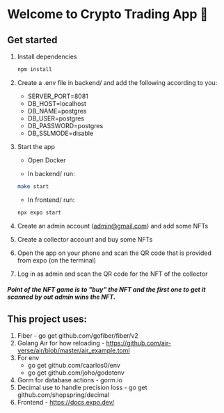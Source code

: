 # Welcome to Crypto Trading App 👋

## Get started

1. Install dependencies

   ```bash
   npm install
   ```

2. Create a .env file in backend/ and add the following according to you:
   - SERVER_PORT=8081
   - DB_HOST=localhost
   - DB_NAME=postgres
   - DB_USER=postgres
   - DB_PASSWORD=postgres
   - DB_SSLMODE=disable

3. Start the app

   - Open Docker

   - In backend/ run:

   ```bash
   make start
   ```

   - In frontend/ run: 

   ```bash
   npx expo start
   ```

4. Create an admin account (admin@gmail.com) and add some NFTs

5. Create a collector account and buy some NFTs

6. Open the app on your phone and scan the QR code that is provided from expo (on the terminal)

7. Log in as admin and scan the QR code for the NFT of the collector

##### Point of the NFT game is to "buy" the NFT and the first one to get it scanned by out admin wins the NFT.

## This project uses: 
1. Fiber - go get github.com/gofiber/fiber/v2
2. Golang Air for how reloading - https://github.com/air-verse/air/blob/master/air_example.toml
3. For env 
   - go get github.com/caarlos0/env 
   - go get github.com/joho/godotenv
4. Gorm for database actions - gorm.io
5. Decimal use to handle precision loss - go get github.com/shopspring/decimal
6. Frontend - https://docs.expo.dev/
